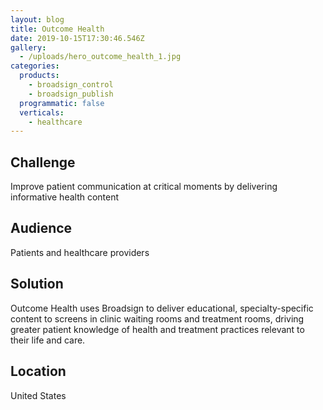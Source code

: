 ```yaml
---
layout: blog
title: Outcome Health
date: 2019-10-15T17:30:46.546Z
gallery:
  - /uploads/hero_outcome_health_1.jpg
categories:
  products:
    - broadsign_control
    - broadsign_publish
  programmatic: false
  verticals:
    - healthcare
---
```


## Challenge

Improve patient communication at critical moments by delivering informative health content

## Audience

Patients and healthcare providers

## Solution

Outcome Health uses Broadsign to deliver educational, specialty-specific content to screens in clinic waiting rooms and treatment rooms, driving greater patient knowledge of health and treatment practices relevant to their life and care.

## Location

United States
